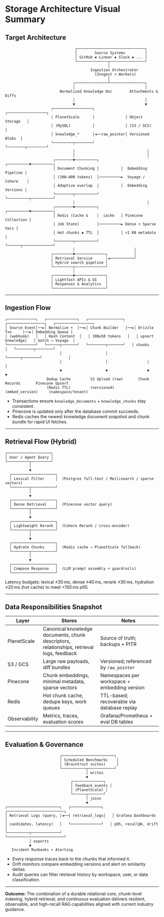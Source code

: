 # Storage Architecture Visual Summary

## Target Architecture

```
                                ┌───────────────────────────────┐
                                │        Source Systems         │
                                │ GitHub ▪ Linear ▪ Slack ▪ ... │
                                └──────────────┬────────────────┘
                                               │
                                       Ingestion Orchestrator
                                         (Inngest + Workers)
                                               │
                               ┌───────────────┴────────────────┐
                               │                                │
                         Normalized Knowledge Doc        Attachments & Diffs
                               │                                │
                               ▼                                ▼
                     ┌──────────────────┐              ┌──────────────────┐
                     │ PlanetScale      │              │ Object Storage   │
                     │ (MySQL)          │              │ (S3 / GCS)       │
                     │ knowledge_*      │◄──raw_pointer│ Versioned Blobs  │
                     └─────────┬────────┘              └────────┬─────────┘
                               │                                 │
                               │                                 │
                      ┌────────▼──────────┐          ┌──────────▼──────────┐
                      │ Document Chunking │          │  Embedding Pipeline │
                      │ (200–400 tokens)  │──────────►  Voyage / Cohere    │
                      │ Adaptive overlap  │          │  Embedding Versions │
                      └────────┬──────────┘          └──────────┬──────────┘
                               │                                 │
                      ┌────────▼──────────┐          ┌──────────▼──────────┐
                      │ Redis (Cache &    │  cache   │ Pinecone Collection │
                      │ Job State)        │──────────► Dense + Sparse Vecs │
                      │ Hot chunks ▪ TTL  │          │ <1 KB metadata      │
                      └────────┬──────────┘          └──────┬──────────────┘
                               │                           │
                     ┌─────────▼──────────────┐            │
                     │ Retrieval Service      │◄───────────┘
                     │ Hybrid search pipeline │
                     └─────────┬──────────────┘
                               │
                     ┌─────────▼──────────────┐
                     │ Lightfast APIs & UI    │
                     │ Responses & Analytics  │
                     └────────────────────────┘
```

---

## Ingestion Flow

```
┌─────────────┐   ┌──────────────┐   ┌────────────────┐   ┌─────────────────┐   ┌─────────────────┐
│ Source Event│──►│ Normalize +  │──►│ Chunk Builder   │──►│ Drizzle Txn     │──►│ Embedding Queue │
│ (webhook)   │   │ Hash Content  │   │ 300±50 tokens   │   │ upsert knowledge│   │ batch → Voyage  │
└─────────────┘   └──────┬───────┘   └────────┬───────┘   │ chunks          │   └────────┬────────┘
                         │                    │           └──────┬────────┘            │
                         │                    │                  │                     │
                         ▼                    ▼                  ▼                     ▼
                   Dedup Cache         S3 Upload (raw)       Chunk Records       Pinecone Upsert
                   (Redis TTL)         (versioned)           (embed_version)     (namespace/tenant)
```

- Transactions ensure `knowledge_documents` + `knowledge_chunks` stay consistent.
- Pinecone is updated only after the database commit succeeds.
- Redis caches the newest knowledge document snapshot and chunk bundle for rapid UI fetches.

---

## Retrieval Flow (Hybrid)

```
┌────────────────────┐
│ User / Agent Query │
└──────────┬─────────┘
           │
           ▼
  ┌────────────────────┐
  │ Lexical Filter     │  (Postgres full-text / Meilisearch / sparse vectors)
  └────────┬───────────┘
           │
           ▼
  ┌────────────────────┐
  │ Dense Retrieval    │  (Pinecone vector query)
  └────────┬───────────┘
           │
           ▼
  ┌────────────────────┐
  │ Lightweight Rerank │  (Cohere Rerank / cross-encoder)
  └────────┬───────────┘
           │
           ▼
  ┌────────────────────┐
  │ Hydrate Chunks     │  (Redis cache → PlanetScale fallback)
  └────────┬───────────┘
           │
           ▼
  ┌────────────────────┐
  │ Compose Response   │  (LLM prompt assembly + guardrails)
  └────────────────────┘
```

Latency budgets: lexical ≤30 ms, dense ≤40 ms, rerank ≤30 ms, hydration ≤20 ms (hot cache) to meet <150 ms p95.

---

## Data Responsibilities Snapshot

| Layer | Stores | Notes |
|-------|--------|-------|
| PlanetScale | Canonical knowledge documents, chunk descriptors, relationships, retrieval logs, feedback | Source of truth; backups + PITR |
| S3 / GCS | Large raw payloads, diff bundles | Versioned; referenced by `raw_pointer` |
| Pinecone | Chunk embeddings, minimal metadata, sparse vectors | Namespaces per workspace + embedding version |
| Redis | Hot chunk cache, dedupe keys, work queues | TTL-based; recoverable via database replay |
| Observability | Metrics, traces, evaluation scores | Grafana/Prometheus + eval DB tables |

---

## Evaluation & Governance

```
                         ┌────────────────────────┐
                         │ Scheduled Benchmarks    │
                         │ (Braintrust suites)     │
                         └───────────┬────────────┘
                                     │ writes
                                     ▼
                              ┌──────────────┐
                              │ feedback_events │
                              │ (PlanetScale) │
                              └──────┬───────┘
                                     │ joins
                                     ▼
┌────────────────────────┐   ┌──────────────┐   ┌──────────────────────────┐
│ Retrieval Logs (query, │◄──┤ retrieval_logs│   │ Grafana Dashboards       │
│ candidates, latency)   │   └──────────────┘   │ p95, recall@k, drift     │
└──────────┬─────────────┘                      └──────────────────────────┘
           │ exports
           ▼
   Incident Runbooks + Alerting
```

- Every response traces back to the chunks that informed it.
- Drift monitors compare embedding versions and alert on similarity deltas.
- Audit queries can filter retrieval history by workspace, user, or data classification.

---

**Outcome:** The combination of a durable relational core, chunk-level indexing, hybrid retrieval, and continuous evaluation delivers resilient, observable, and high-recall RAG capabilities aligned with current industry guidance.
